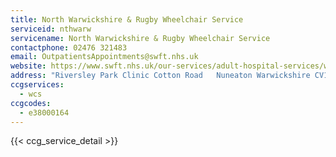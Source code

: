 ```yaml
---
title: North Warwickshire & Rugby Wheelchair Service
serviceid: nthwarw
servicename: North Warwickshire & Rugby Wheelchair Service
contactphone: 02476 321483
email: OutpatientsAppointments@swft.nhs.uk
website: https://www.swft.nhs.uk/our-services/adult-hospital-services/warwickshire-wheelchair-service
address: "Riversley Park Clinic Cotton Road   Nuneaton Warwickshire CV11 5TY"
ccgservices:
  - wcs
ccgcodes:
  - e38000164
---
```


{{< ccg_service_detail >}}
